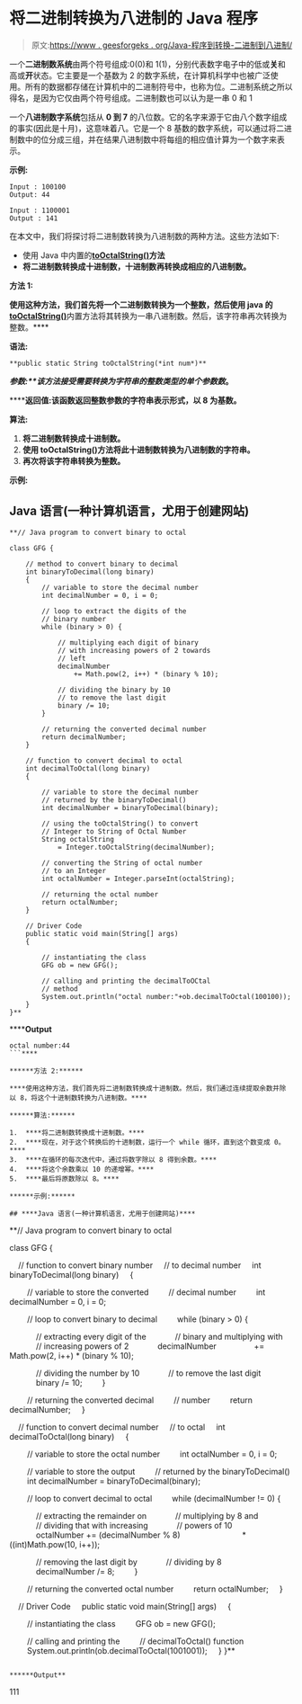 # 将二进制转换为八进制的 Java 程序

> 原文:[https://www . geesforgeks . org/Java-程序到转换-二进制到八进制/](https://www.geeksforgeeks.org/java-program-to-convert-binary-to-octal/)

一个**二进制数系统**由两个符号组成:0(0)和 1(1)，分别代表数字电子中的低或**关**和高或**开**状态。它主要是一个基数为 2 的数字系统，在计算机科学中也被广泛使用。所有的数据都存储在计算机中的二进制符号中，也称为位。二进制系统之所以得名，是因为它仅由两个符号组成。二进制数也可以认为是一串 0 和 1

一个**八进制数字系统**包括从 **0 到 7** 的八位数。它的名字来源于它由八个数字组成的事实(因此是十月)，这意味着八。它是一个 8 基数的数字系统，可以通过将二进制数中的位分成三组，并在结果八进制数中将每组的相应值计算为一个数字来表示。

**示例:**

```
Input : 100100
Output: 44

Input : 1100001
Output : 141
```

在本文中，我们将探讨将二进制数转换为八进制数的两种方法。这些方法如下:

*   使用 Java 中内置的[**toOctalString()**](https://www.geeksforgeeks.org/integer-tooctalstring-method-in-java/)**方法**
*   **将二进制数转换成十进制数，十进制数再转换成相应的八进制数。**

****方法 1:****

**使用这种方法，我们首先将一个二进制数转换为一个整数，然后使用 java 的**[**toOctalString()**](https://www.geeksforgeeks.org/integer-tooctalstring-method-in-java/)内置方法将其转换为一串八进制数。然后，该字符串再次转换为整数。****

******语法:******

```
**public static String toOctalString(*int num*)**
```

******参数:**该方法接受需要转换为字符串的整数类型的单个参数*数*。****

******返回值:**该函数返回整数参数的字符串表示形式，以 8 为基数。****

******算法:******

1.  ****将二进制数转换成十进制数。****
2.  ****使用 toOctalString()方法将此十进制数转换为八进制数的字符串。****
3.  ****再次将该字符串转换为整数。****

******示例:******

## ****Java 语言(一种计算机语言，尤用于创建网站)****

```
**// Java program to convert binary to octal

class GFG {

    // method to convert binary to decimal
    int binaryToDecimal(long binary)
    {
        // variable to store the decimal number
        int decimalNumber = 0, i = 0;

        // loop to extract the digits of the
        // binary number
        while (binary > 0) {

            // multiplying each digit of binary
            // with increasing powers of 2 towards
            // left
            decimalNumber
                += Math.pow(2, i++) * (binary % 10);

            // dividing the binary by 10
            // to remove the last digit
            binary /= 10;
        }

        // returning the converted decimal number
        return decimalNumber;
    }

    // function to convert decimal to octal
    int decimalToOctal(long binary)
    {

        // variable to store the decimal number
        // returned by the binaryToDecimal()
        int decimalNumber = binaryToDecimal(binary);

        // using the toOctalString() to convert
        // Integer to String of Octal Number
        String octalString
            = Integer.toOctalString(decimalNumber);

        // converting the String of octal number
        // to an Integer
        int octalNumber = Integer.parseInt(octalString);

        // returning the octal number
        return octalNumber;
    }

    // Driver Code
    public static void main(String[] args)
    {

        // instantiating the class
        GFG ob = new GFG();

        // calling and printing the decimalToOCtal
        // method
        System.out.println("octal number:"+ob.decimalToOctal(100100));
    }
}**
```

******Output**

```
octal number:44
```**** 

******方法 2:******

****使用这种方法，我们首先将二进制数转换成十进制数。然后，我们通过连续提取余数并除以 8，将这个十进制数转换为八进制数。****

******算法:******

1.  ****将二进制数转换成十进制数。****
2.  ****现在，对于这个转换后的十进制数，运行一个 while 循环，直到这个数变成 0。****
3.  ****在循环的每次迭代中，通过将数字除以 8 得到余数。****
4.  ****将这个余数乘以 10 的递增幂。****
5.  ****最后将原数除以 8。****

******示例:******

## ****Java 语言(一种计算机语言，尤用于创建网站)****

```
**// Java program to convert binary to octal

class GFG {

    // function to convert binary number
    // to decimal number
    int binaryToDecimal(long binary)
    {

        // variable to store the converted
        // decimal number
        int decimalNumber = 0, i = 0;

        // loop to convert binary to decimal
        while (binary > 0) {

            // extracting every digit of the
            // binary and multiplying with
            // increasing powers of 2
            decimalNumber
                += Math.pow(2, i++) * (binary % 10);

            // dividing the number by 10
            // to remove the last digit
            binary /= 10;
        }

        // returning the converted decimal
        // number
        return decimalNumber;
    }

    // function to convert decimal number
    // to octal
    int decimalToOctal(long binary)
    {

        // variable to store the octal number
        int octalNumber = 0, i = 0;

        // variable to store the output
        // returned by the binaryToDecimal()
        int decimalNumber = binaryToDecimal(binary);

        // loop to convert decimal to octal
        while (decimalNumber != 0) {

            // extracting the remainder on
            // multiplying by 8 and
            // dividing that with increasing
            // powers of 10
            octalNumber += (decimalNumber % 8)
                           * ((int)Math.pow(10, i++));

            // removing the last digit by
            // dividing by 8
            decimalNumber /= 8;
        }

        // returning the converted octal number
        return octalNumber;
    }

    // Driver Code
    public static void main(String[] args)
    {

        // instantiating the class
        GFG ob = new GFG();

        // calling and printing the
        // decimalToOctal() function
        System.out.println(ob.decimalToOctal(1001001));
    }
}**
```

******Output**

```
111
```****